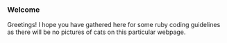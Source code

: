 ### Welcome

Greetings!  I hope you have gathered here for some ruby coding guidelines as there will be no pictures of cats on this particular webpage.

